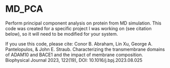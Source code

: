 # MD_PCA
Perform principal component analysis on protein from MD simulation. This code was created for a specific project I was working on (see citation below), so it will need to be modified for your system.

If you use this code, please cite: Conor B. Abraham, Lin Xu, George A. Pantelopulos, & John E. Straub. Characterizing the transmembrane domains of ADAM10 and BACE1 and the impact of membrane composition. Biophysical Journal 2023, 122(19), DOI: 10.1016/j.bpj.2023.08.025

